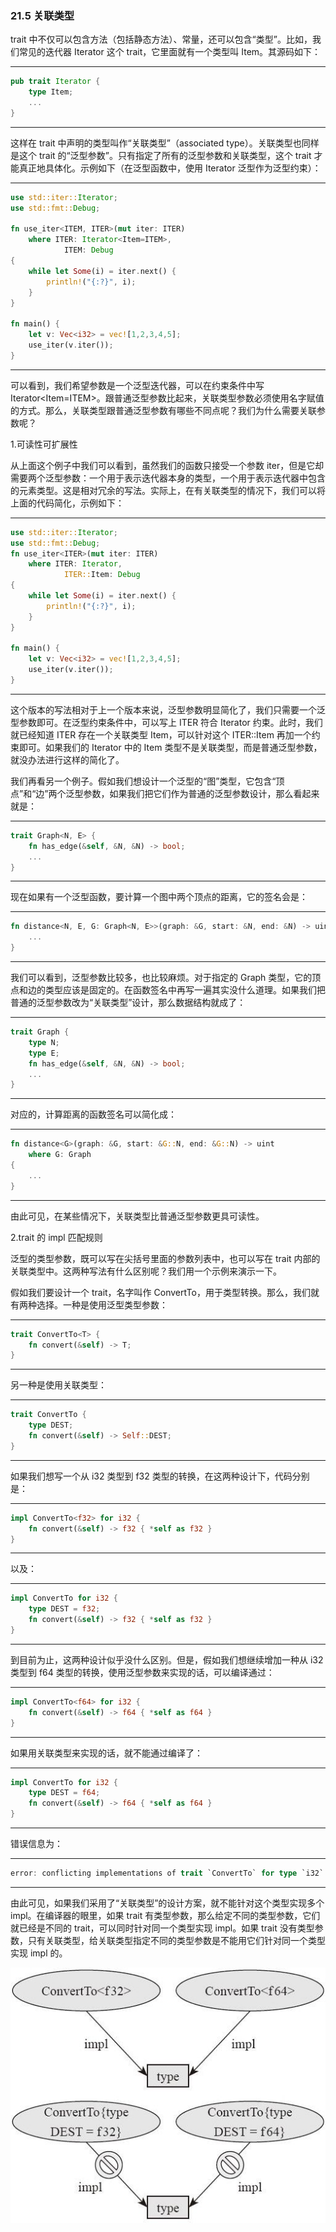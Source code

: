 ### 21.5 关联类型

trait 中不仅可以包含方法（包括静态方法）、常量，还可以包含“类型”。比如，我们常见的迭代器 Iterator 这个 trait，它里面就有一个类型叫 Item。其源码如下：

---

```rust
pub trait Iterator {
    type Item;
    ...
}
```

---

这样在 trait 中声明的类型叫作“关联类型”（associated type）。关联类型也同样是这个 trait 的“泛型参数”。只有指定了所有的泛型参数和关联类型，这个 trait 才能真正地具体化。示例如下（在泛型函数中，使用 Iterator 泛型作为泛型约束）：

---

```rust
use std::iter::Iterator;
use std::fmt::Debug;

fn use_iter<ITEM, ITER>(mut iter: ITER)
    where ITER: Iterator<Item=ITEM>,
            ITEM: Debug
{
    while let Some(i) = iter.next() {
        println!("{:?}", i);
    }
}

fn main() {
    let v: Vec<i32> = vec![1,2,3,4,5];
    use_iter(v.iter());
}
```

---

可以看到，我们希望参数是一个泛型迭代器，可以在约束条件中写 Iterator<Item=ITEM>。跟普通泛型参数比起来，关联类型参数必须使用名字赋值的方式。那么，关联类型跟普通泛型参数有哪些不同点呢？我们为什么需要关联参数呢？

1.可读性可扩展性

从上面这个例子中我们可以看到，虽然我们的函数只接受一个参数 iter，但是它却需要两个泛型参数：一个用于表示迭代器本身的类型，一个用于表示迭代器中包含的元素类型。这是相对冗余的写法。实际上，在有关联类型的情况下，我们可以将上面的代码简化，示例如下：

---

```rust
use std::iter::Iterator;
use std::fmt::Debug;
fn use_iter<ITER>(mut iter: ITER)
    where ITER: Iterator,
            ITER::Item: Debug
{
    while let Some(i) = iter.next() {
        println!("{:?}", i);
    }
}

fn main() {
    let v: Vec<i32> = vec![1,2,3,4,5];
    use_iter(v.iter());
}
```

---

这个版本的写法相对于上一个版本来说，泛型参数明显简化了，我们只需要一个泛型参数即可。在泛型约束条件中，可以写上 ITER 符合 Iterator 约束。此时，我们就已经知道 ITER 存在一个关联类型 Item，可以针对这个 ITER::Item 再加一个约束即可。如果我们的 Iterator 中的 Item 类型不是关联类型，而是普通泛型参数，就没办法进行这样的简化了。

我们再看另一个例子。假如我们想设计一个泛型的“图”类型，它包含“顶点”和“边”两个泛型参数，如果我们把它们作为普通的泛型参数设计，那么看起来就是：

---

```rust
trait Graph<N, E> {
    fn has_edge(&self, &N, &N) -> bool;
    ...
}
```

---

现在如果有一个泛型函数，要计算一个图中两个顶点的距离，它的签名会是：

---

```rust
fn distance<N, E, G: Graph<N, E>>(graph: &G, start: &N, end: &N) -> uint {
    ...
}
```

---

我们可以看到，泛型参数比较多，也比较麻烦。对于指定的 Graph 类型，它的顶点和边的类型应该是固定的。在函数签名中再写一遍其实没什么道理。如果我们把普通的泛型参数改为“关联类型”设计，那么数据结构就成了：

---

```rust
trait Graph {
    type N;
    type E;
    fn has_edge(&self, &N, &N) -> bool;
    ...
}
```

---

对应的，计算距离的函数签名可以简化成：

---

```rust
fn distance<G>(graph: &G, start: &G::N, end: &G::N) -> uint
    where G: Graph
{
    ...
}
```

---

由此可见，在某些情况下，关联类型比普通泛型参数更具可读性。

2.trait 的 impl 匹配规则

泛型的类型参数，既可以写在尖括号里面的参数列表中，也可以写在 trait 内部的关联类型中。这两种写法有什么区别呢？我们用一个示例来演示一下。

假如我们要设计一个 trait，名字叫作 ConvertTo，用于类型转换。那么，我们就有两种选择。一种是使用泛型类型参数：

---

```rust
trait ConvertTo<T> {
    fn convert(&self) -> T;
}
```

---

另一种是使用关联类型：

---

```rust
trait ConvertTo {
    type DEST;
    fn convert(&self) -> Self::DEST;
}
```

---

如果我们想写一个从 i32 类型到 f32 类型的转换，在这两种设计下，代码分别是：

---

```rust
impl ConvertTo<f32> for i32 {
    fn convert(&self) -> f32 { *self as f32 }
}
```

---

以及：

---

```rust
impl ConvertTo for i32 {
    type DEST = f32;
    fn convert(&self) -> f32 { *self as f32 }
}
```

---

到目前为止，这两种设计似乎没什么区别。但是，假如我们想继续增加一种从 i32 类型到 f64 类型的转换，使用泛型参数来实现的话，可以编译通过：

---

```rust
impl ConvertTo<f64> for i32 {
    fn convert(&self) -> f64 { *self as f64 }
}
```

---

如果用关联类型来实现的话，就不能通过编译了：

---

```rust
impl ConvertTo for i32 {
    type DEST = f64;
    fn convert(&self) -> f64 { *self as f64 }
}
```

---

错误信息为：

---

```rust
error: conflicting implementations of trait `ConvertTo` for type `i32`
```

---

由此可见，如果我们采用了“关联类型”的设计方案，就不能针对这个类型实现多个 impl。在编译器的眼里，如果 trait 有类型参数，那么给定不同的类型参数，它们就已经是不同的 trait，可以同时针对同一个类型实现 impl。如果 trait 没有类型参数，只有关联类型，给关联类型指定不同的类型参数是不能用它们针对同一个类型实现 impl 的。

![](../images/Image00018.jpg) 
